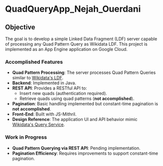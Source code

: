 # QuadQueryApp_Nejah_Ouerdani

## Objective
The goal is to develop a simple Linked Data Fragment (LDF) server capable of processing any Quad Pattern Query as Wikidata LDF. This project is implemented as an App Engine application on Google Cloud.

### Accomplished Features
- **Quad Pattern Processing**: The server processes Quad Pattern Queries similar to [Wikidata's LDF](https://query.wikidata.org/bigdata/ldf).
- **Backend**: Implemented in Java.
- **REST API**: Provides a RESTful API to:
  - Insert new quads (authentication required).
  - Retrieve quads using quad patterns (**not accomplished**).
- **Pagination**: Basic handling implemented but constant-time pagination is **not accomplished**.
- **Front-End**: Built with JS-Mithril.
- **Design Reference**: The application UI and API behavior mimic [Wikidata's Query Service](https://query.wikidata.org/bigdata/ldf).

### Work in Progress
- **Quad Pattern Querying via REST API**: Pending implementation.
- **Pagination Efficiency**: Requires improvements to support constant-time pagination.

